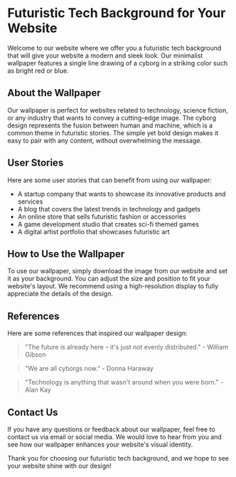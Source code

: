 <!--font:Roboto-->

# Futuristic Tech Background for Your Website

Welcome to our website where we offer you a futuristic tech background that will give your website a modern and sleek look. Our minimalist wallpaper features a single line drawing of a cyborg in a striking color such as bright red or blue. 

## About the Wallpaper

Our wallpaper is perfect for websites related to technology, science fiction, or any industry that wants to convey a cutting-edge image. The cyborg design represents the fusion between human and machine, which is a common theme in futuristic stories. The simple yet bold design makes it easy to pair with any content, without overwhelming the message.

## User Stories

Here are some user stories that can benefit from using our wallpaper:

- A startup company that wants to showcase its innovative products and services
- A blog that covers the latest trends in technology and gadgets
- An online store that sells futuristic fashion or accessories
- A game development studio that creates sci-fi themed games
- A digital artist portfolio that showcases futuristic art

## How to Use the Wallpaper

To use our wallpaper, simply download the image from our website and set it as your background. You can adjust the size and position to fit your website's layout. We recommend using a high-resolution display to fully appreciate the details of the design.

## References

Here are some references that inspired our wallpaper design:

> "The future is already here – it's just not evenly distributed." - William Gibson

> "We are all cyborgs now." - Donna Haraway

> "Technology is anything that wasn't around when you were born." - Alan Kay

## Contact Us

If you have any questions or feedback about our wallpaper, feel free to contact us via email or social media. We would love to hear from you and see how our wallpaper enhances your website's visual identity.

Thank you for choosing our futuristic tech background, and we hope to see your website shine with our design!

<!--

Write me content for website with wallpaper which alt text is:

"A minimalist wallpaper with a single line drawing of a cyborg, in a striking color such as bright red or blue."

The name/title of the page should not be 1:1 copy of the alt text but rather a real content of the website which is using this wallpaper.

- Use markdown format 
- Start with heading
- Heading should be short and concise
- The content should look like a real website 
- The website should not be about the wallpaper, wallpaper is just a related background
- Heading should be contain work "wallpaper" or "background"
- Include real sections like references, contact, user stories, etc. use things relevant to the page purpose.
- Feel free to use structure like headings, bullets, numbering, blockquotes, paragraphs, horizontal lines, etc.
- You can use formatting like bold or _italic_
- You can include UTF-8 emojis
- Links should be only #hash anchors (and you can refer to the document itself)
- Do not include images


---


# Futuristic Tech Background for Your Website

Welcome to our website where we offer you a futuristic tech background that will give your website a modern and sleek look. Our minimalist wallpaper features a single line drawing of a cyborg in a striking color such as bright red or blue. 

## About the Wallpaper

Our wallpaper is perfect for websites related to technology, science fiction, or any industry that wants to convey a cutting-edge image. The cyborg design represents the fusion between human and machine, which is a common theme in futuristic stories. The simple yet bold design makes it easy to pair with any content, without overwhelming the message.

## User Stories

Here are some user stories that can benefit from using our wallpaper:

- A startup company that wants to showcase its innovative products and services
- A blog that covers the latest trends in technology and gadgets
- An online store that sells futuristic fashion or accessories
- A game development studio that creates sci-fi themed games
- A digital artist portfolio that showcases futuristic art

## How to Use the Wallpaper

To use our wallpaper, simply download the image from our website and set it as your background. You can adjust the size and position to fit your website's layout. We recommend using a high-resolution display to fully appreciate the details of the design.

## References

Here are some references that inspired our wallpaper design:

> "The future is already here – it's just not evenly distributed." - William Gibson

> "We are all cyborgs now." - Donna Haraway

> "Technology is anything that wasn't around when you were born." - Alan Kay

## Contact Us

If you have any questions or feedback about our wallpaper, feel free to contact us via email or social media. We would love to hear from you and see how our wallpaper enhances your website's visual identity.

Thank you for choosing our futuristic tech background, and we hope to see your website shine with our design!

-->
